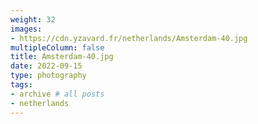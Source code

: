 ```yaml
---
weight: 32
images:
- https://cdn.yzavard.fr/netherlands/Amsterdam-40.jpg
multipleColumn: false
title: Amsterdam-40.jpg
date: 2022-09-15
type: photography
tags:
- archive # all posts
- netherlands
---
```

